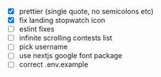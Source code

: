 - [x] prettier (single quote, no semicolons etc)
- [x] fix landing stopwatch icon
- [ ] eslint fixes
- [ ] infinite scrolling contests list
- [ ] pick username
- [ ] use nextjs google font package
- [ ] correct .env.example
